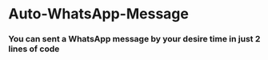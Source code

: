 # Auto-WhatsApp-Message

<h3> You can sent a WhatsApp message by your desire time in just 2 lines of code <h3/>
